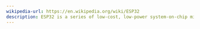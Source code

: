 ```yaml
---
wikipedia-url: https://en.wikipedia.org/wiki/ESP32
description: ESP32 is a series of low-cost, low-power system-on-chip microcontrollers with integrated Wi-Fi and dual-mode Bluetooth.
---
```

